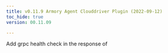 ```yaml
---
title: v0.11.9 Armory Agent Clouddriver Plugin (2022-09-12)
toc_hide: true
version: 00.11.09

---
```


Add grpc health check in the response of 
